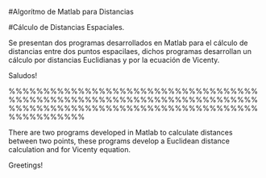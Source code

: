 #Algorítmo de Matlab para Distancias


#Cálculo de Distancias Espaciales.

Se presentan dos programas desarrollados en Matlab para el cálculo de distancias entre dos puntos espacilaes,
dichos programas desarrollan un cálculo por distancias Euclidianas y por la ecuación de Vicenty.

Saludos!

%%%%%%%%%%%%%%%%%%%%%%%%%%%%%%%%%%%%%%%%%%%%%%%%%%%%%%%%%%%%%%%%%%%%%%%%%%%%%%%%%%%%%%%%%%%%%%%%%%%%%%%%%%%%%%%%%%%%%%%

There are two programs developed in Matlab to calculate distances between two points,
these programs develop a Euclidean distance calculation and for Vicenty equation.

Greetings!
